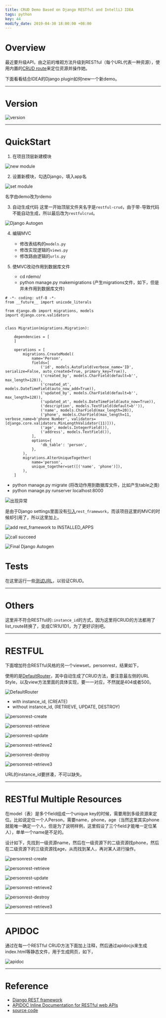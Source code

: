 ```yaml
---
title: CRUD Demo Based on Django RESTful and IntelliJ IDEA
tags: python
key: 44
modify_date: 2019-04-30 18:00:00 +08:00
---
```


# Overview
最近要升级API，由之前的堆砌方法升级到RESTful（每个URL代表一种资源），使用内置的[CRUD route](https://www.django-rest-framework.org/api-guide/routers/#simplerouter)来定位资源并操作她。

下面看看结合IDEA的Django plugin如何new一个新demo。

----
# Version
![version](https://upload-images.jianshu.io/upload_images/2189341-9bc88e0cd7cb2326.png)

----
# QuickStart
1. 在项目顶层新建模块

![new module](https://upload-images.jianshu.io/upload_images/2189341-5f62f8a843c271c7.png)

2. 设置新模块，勾选Django，填入app名

![set module](https://upload-images.jianshu.io/upload_images/2189341-406f8365b76da556.png)

名字由demo改为rdemo

3. 自动生成代码
这里一开始顶层文件夹名字是`restful-crud`，由于带`-`导致代码不能自动生成，所以最后改为`restfulcrud`。

![Django Autogen](https://upload-images.jianshu.io/upload_images/2189341-dd04b79a76dd272a.png)

4. 编辑MVC
   - 修改表结构的`models.py`
   - 修改实现逻辑的`views.py`
   - 修改路由逻辑的`urls.py`

5. 使MVC改动作用到数据库文件
   - cd rdemo/
   - python manage.py makemigrations (产生migrations文件，如下，但是并未作用到数据库文件)
```
# -*- coding: utf-8 -*-
from __future__ import unicode_literals

from django.db import migrations, models
import django.core.validators


class Migration(migrations.Migration):

    dependencies = [
    ]

    operations = [
        migrations.CreateModel(
            name='Person',
            fields=[
                ('id', models.AutoField(verbose_name='ID', serialize=False, auto_created=True, primary_key=True)),
                ('created_by', models.CharField(default=b'', max_length=128)),
                ('created_at', models.DateTimeField(auto_now_add=True)),
                ('updated_by', models.CharField(default=b'', max_length=128)),
                ('updated_at', models.DateTimeField(auto_now=True)),
                ('description', models.TextField(default=b'')),
                ('name', models.CharField(max_length=20)),
                ('phone', models.CharField(max_length=11, verbose_name=b'phone Number', validators=[django.core.validators.MinLengthValidator(11)])),
                ('age', models.IntegerField()),
                ('address', models.TextField()),
            ],
            options={
                'db_table': 'person',
            },
        ),
        migrations.AlterUniqueTogether(
            name='person',
            unique_together=set([('name', 'phone')]),
        ),
    ]

```

   - python manage.py migrate (将改动作用到数据库文件，比如产生table之类)
   - python manage.py runserver localhost:8000

![出现异常](https://upload-images.jianshu.io/upload_images/2189341-deabbb14d2801d16.png)

是由于Django settings里面没有[引入](https://stackoverflow.com/a/38367989)`rest_framework`，而该项目这里的MVC的时候却引用了，所以这里加上。

![add rest_framework to INSTALLED_APPS](https://upload-images.jianshu.io/upload_images/2189341-8bfb449287793f98.png)

![call succeed](https://upload-images.jianshu.io/upload_images/2189341-ee4a32ec7d9aecc0.png)

![Final Django Autogen](https://upload-images.jianshu.io/upload_images/2189341-7a45cf6795f6a8e6.png)

# Tests
在这里运行一些[测试URL](https://github.com/chenfh5/restfulcrud#test-cmd)，以验证CRUD。

----
# Others
这里并不符合RESTful的`:instance_id`的方式，因为这里将CRUD的方法都用了list_route转换了，变成C1R1U1D1，为了更好识别吧。

----
# RESTFUL
下面增加符合RESTful风格的另一个viewset，personrest，结果如下，

使用的是[DefaultRouter](https://www.django-rest-framework.org/api-guide/routers/#defaultrouter)，其中自动生成了CRUD方法，要注意最左侧的URL Style，以及view方法里面的具体实现，要一一对应，不然就是404或者500。

![DefaultRouter](https://upload-images.jianshu.io/upload_images/2189341-d7c2065f5389c373.png)

- with instance_id, (CREATE)
- without instance_id, (RETRIEVE, UPDATE, DESTROY)

![personrest-create](https://upload-images.jianshu.io/upload_images/2189341-aca8c60bb84bd45a.png)

![personrest-retrieve](https://upload-images.jianshu.io/upload_images/2189341-0d5270cf74756fe2.png)

![personrest-update](https://upload-images.jianshu.io/upload_images/2189341-be8663d4fefedc28.png)

![personrest-retrieve2](https://upload-images.jianshu.io/upload_images/2189341-e0575262f08f1796.png)

![personrest-destroy](https://upload-images.jianshu.io/upload_images/2189341-72c2c1ff36997208.png)

![personrest-retrieve3](https://upload-images.jianshu.io/upload_images/2189341-9ad067ad19aa1e69.png)

URL的instance_id要拼凑，不可以缺失。

----
# RESTful Multiple Resources
在model（表）是多个field组成一个unique key的时候，需要用到多级资源来定位。比如说定位一个人Person，需要name，phone，age（当然这里其实phone就能唯一确定一个人，但是为了说明样例，这里假设了三个field才能唯一定位某人），单单一个name是不足的。

设计如下，先找到一级资源name，然后在一级资源下的二级资源找phone，然后在二级资源下的三级资源找age，从而找到某人，再对某人进行操作。

![personrest-create](https://upload-images.jianshu.io/upload_images/2189341-fa3719ee9ca1fe1c.png)

![personrest-retrieve](https://upload-images.jianshu.io/upload_images/2189341-8e5788eaf0f8f062.png)

![personrest-update](https://upload-images.jianshu.io/upload_images/2189341-5b8eef3ac8a75056.png)

![personrest-retrieve2](https://upload-images.jianshu.io/upload_images/2189341-caad8ff17919d539.png)

![personrest-destroy](https://upload-images.jianshu.io/upload_images/2189341-7b45cf0d15aa4f43.png)

![personrest-retrieve3](https://upload-images.jianshu.io/upload_images/2189341-672e7d848fc8eafc.png)

----
# APIDOC
通过在每一个RESTful CRUD方法下面加上注释，然后通过apidocjs来生成index.html等静态文件，用于生成网页，如下，

![apidoc](https://upload-images.jianshu.io/upload_images/2189341-6cc5dd93cb5a076a.png)

----
# Reference
- [Django REST framework](https://www.django-rest-framework.org/)
- [APIDOC Inline Documentation for RESTful web APIs](http://apidocjs.com/)
- [source code](https://github.com/chenfh5/restfulcrud)
